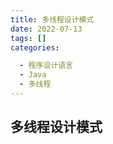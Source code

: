 ```yaml
---
title: 多线程设计模式
date: 2022-07-13
tags: []
categories:

  - 程序设计语言
  - Java
  - 多线程
---
```


## 多线程设计模式